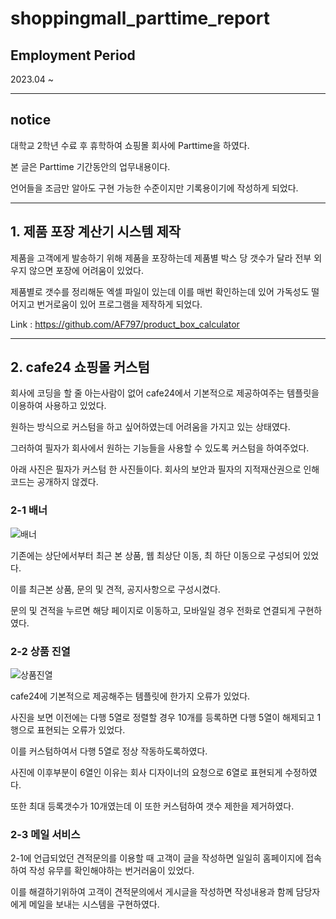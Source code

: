# shoppingmall_parttime_report

## Employment Period

2023.04 ~

--------

## notice

대학교 2학년 수료 후 휴학하여 쇼핑몰 회사에 Parttime을 하였다.

본 글은 Parttime 기간동안의 업무내용이다.

언어들을 조금만 알아도 구현 가능한 수준이지만 기록용이기에 작성하게 되었다.

--------

## 1. 제품 포장 계산기 시스템 제작

제품을 고객에게 발송하기 위해 제품을 포장하는데 제품별 박스 당 갯수가 달라 전부 외우지 않으면 포장에 어려움이 있었다.

제품별로 갯수를 정리해둔 엑셀 파일이 있는데 이를 매번 확인하는데 있어 가독성도 떨어지고 번거로움이 있어 프로그램을 제작하게 되었다.

Link : https://github.com/AF797/product_box_calculator

--------

## 2. cafe24 쇼핑몰 커스텀

회사에 코딩을 할 줄 아는사람이 없어 cafe24에서 기본적으로 제공하여주는 템플릿을 이용하여 사용하고 있었다.

원하는 방식으로 커스텀을 하고 싶어하였는데 어려움을 가지고 있는 상태였다.

그러하여 필자가 회사에서 원하는 기능들을 사용할 수 있도록 커스텀을 하여주었다.

아래 사진은 필자가 커스텀 한 사진들이다. 회사의 보안과 필자의 지적재산권으로 인해 코드는 공개하지 않겠다.

### 2-1 배너

![배너](https://github.com/AF797/shoppingmall_parttime_report/assets/86837707/108d2f4c-9295-48f4-bc65-812c7f375d7c)

기존에는 상단에서부터 최근 본 상품, 웹 최상단 이동, 최 하단 이동으로 구성되어 있었다.

이를 최근본 상품, 문의 및 견적, 공지사항으로 구성시켰다.

문의 및 견적을 누르면 해당 페이지로 이동하고, 모바일일 경우 전화로 연결되게 구현하였다.

### 2-2 상품 진열

![상품진열](https://github.com/AF797/shoppingmall_parttime_report/assets/86837707/652c2709-3889-4ec7-bc90-b6d5003b9ff3)

cafe24에 기본적으로 제공해주는 템플릿에 한가지 오류가 있었다.

사진을 보면 이전에는 다행 5열로 정렬할 경우 10개를 등록하면 다행 5열이 해제되고 1행으로 표현되는 오류가 있었다.

이를 커스텀하여서 다행 5열로 정상 작동하도록하였다.

사진에 이후부분이 6열인 이유는 회사 디자이너의 요청으로 6열로 표현되게 수정하였다.

또한 최대 등록갯수가 10개였는데 이 또한 커스텀하여 갯수 제한을 제거하였다.

### 2-3 메일 서비스

2-1에 언급되었던 견적문의를 이용할 때 고객이 글을 작성하면 일일히 홈페이지에 접속하여 작성 유무를 확인해야하는 번거러움이 있었다.

이를 해결하기위하여 고객이 견적문의에서 게시글을 작성하면 작성내용과 함께 담당자에게 메일을 보내는 시스템을 구현하였다.
